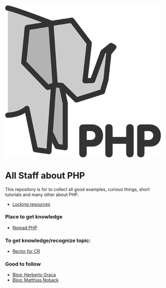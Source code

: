 ![Alt text](./elephpant_PHP.png "Optional title")


# All Staff about PHP

This repository is for to collect all good examples, curious things, 
short tutorials and many other about PHP.

* [Locking resources](./locking_resources/)

### Place to get knowledge  
* [Nomad PHP](https://nomadphp.com/)

### To get knowledge/recognize topic:
* [Rector for CR](https://phpconference.com/blog/how-to-delegate-code-reviews-to-ci/)

### Good to follow
* [Blog: Herberto Graca](https://herbertograca.com/)
* [Blog: Matthias Noback](https://matthiasnoback.nl/)